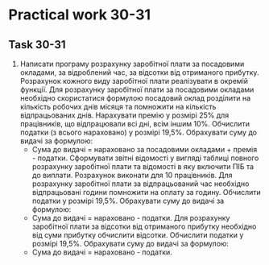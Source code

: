 # Practical work 30-31

## Task 30-31
1. Написати програму розрахунку заробітної плати за посадовими окладами, за відроблений час, за відсотки від отриманого прибутку. Розрахунок кожного виду заробітної плати реалізувати в окремій функції.
Для розрахунку заробітної плати за посадовими окладами необхідно скористатися формулою посадовий оклад розділити на кількість робочих днів місяця та помножити на кількість відпрацьованих днів. Нарахувати премію у розмірі 25% для працівників, що відпрацювали всі дні, всім іншим 10%. Обчислити податки (з всього нараховано) у розмірі 19,5%. Обрахувати суму до видачі за формулою:
    - Сума до видачі = нараховано за посадовими окладами + премія - податки.
Сформувати звітні відомості у вигляді таблиці повного розрахунку заробітної плати та відомості в яку включити ПІБ та до виплати. Розрахунок виконати для 10 працівників. 
Для розрахунку 	заробітної плати за відпрацьований час необхідно відпрацьовані години помножити на оплату за годину. Обчислити податки  у розмірі 19,5%. Обрахувати суму до видачі за формулою:
    - Сума до видачі = нараховано - податки.
Для розрахунку 	заробітної плати за відсотки від отриманого прибутку необхідно від суми прибутку обчислити відсотки. Обчислити податки у розмірі 19,5%. Обрахувати суму до видачі за формулою:
    - Сума до видачі = нараховано - податки.
